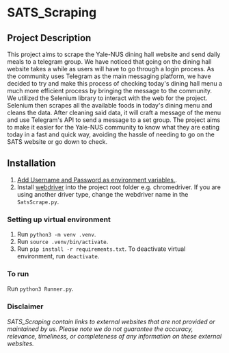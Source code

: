 # SATS_Scraping

## Project Description
This project aims to scrape the Yale-NUS dining hall website and send daily meals to a telegram group. We have noticed that going on the dining hall website takes a while as users will have to go through a login process. As the community uses Telegram as the main messaging platform, we have decided to try and make this process of checking today's dining hall menu a much more efficient process by bringing the message to the community. We utilized the Selenium library to interact with the web for the project. Selenium then scrapes all the available foods in today's dining menu and cleans the data. After cleaning said data, it will craft a message of the menu and use Telegram's API to send a message to a set group. The project aims to make it easier for the Yale-NUS community to know what they are eating today in a fast and quick way, avoiding the hassle of needing to go on the SATS website or go down to check.

## Installation
1. [Add Username and Password as environment variables.](https://phoenixnap.com/kb/set-environment-variable-mac).
2. Install [webdriver](https://chromedriver.chromium.org/downloads) into the project root folder e.g. chromedriver. If you are using another driver type, change the webdriver name in the `SatsScrape.py`.

### Setting up virtual environment
1. Run `python3 -m venv .venv`.
2. Run `source .venv/bin/activate`.
3. Run `pip install -r requirements.txt`.
To deactivate virtual environment, run `deactivate`.

### To run
Run `python3 Runner.py`.

### Disclaimer
_SATS_Scraping contain links to external websites that are not provided or maintained by us. Please note we do not guarantee the accuracy, relevance, timeliness, or completeness of any information on these external websites._
